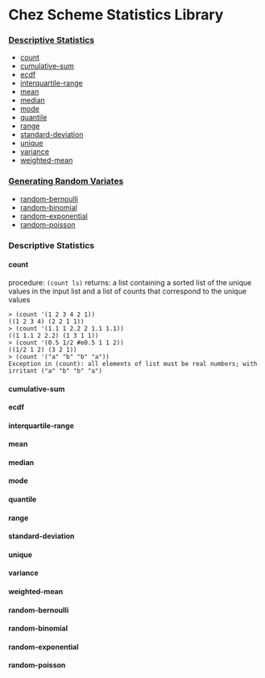 # Chez Scheme Statistics Library

### [Descriptive Statistics](#descriptive-statistics)
* [count](#count)
* [cumulative-sum](#cumulative-sum)
* [ecdf](#ecdf)
* [interquartile-range](#interquartile-range)
* [mean](#mean)
* [median](#median)
* [mode](#mode)
* [quantile](#quantile)
* [range](#range)
* [standard-deviation](#standard-deviation)
* [unique](#unique)
* [variance](#variance)
* [weighted-mean](#weighted-mean)

### [Generating Random Variates](#generating-random-deviates)

* [random-bernoulli](#random-bernoulli)
* [random-binomial](#random-binomial)
* [random-exponential](#random-exponential)
* [random-poisson](#random-poisson)

### Descriptive Statistics

#### count
procedure: `(count ls)`
returns: a list containing a sorted list of the unique values in the input list and a list of counts that correspond to the unique values

```
> (count '(1 2 3 4 2 1))
((1 2 3 4) (2 2 1 1))
> (count '(1.1 1 2.2 2 1.1 1.1))
((1 1.1 2 2.2) (1 3 1 1))
> (count '(0.5 1/2 #e0.5 1 1 2))
((1/2 1 2) (3 2 1))
> (count '("a" "b" "b" "a"))
Exception in (count): all elements of list must be real numbers; with irritant ("a" "b" "b" "a")
```
#### cumulative-sum
#### ecdf
#### interquartile-range
#### mean
#### median
#### mode
#### quantile
#### range
#### standard-deviation
#### unique
#### variance
#### weighted-mean

#### random-bernoulli
#### random-binomial
#### random-exponential
#### random-poisson
